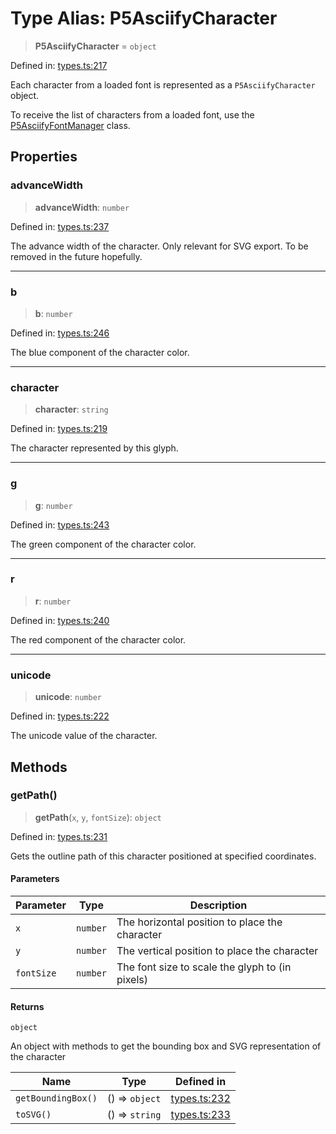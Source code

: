 # Type Alias: P5AsciifyCharacter

> **P5AsciifyCharacter** = `object`

Defined in: [types.ts:217](https://github.com/humanbydefinition/p5.asciify/blob/4d58850eaa12d82328c25d81c99030b43e4030af/src/lib/types.ts#L217)

Each character from a loaded font is represented as a `P5AsciifyCharacter` object.

To receive the list of characters from a loaded font, use the [P5AsciifyFontManager](../classes/P5AsciifyFontManager.md) class.

## Properties

### advanceWidth

> **advanceWidth**: `number`

Defined in: [types.ts:237](https://github.com/humanbydefinition/p5.asciify/blob/4d58850eaa12d82328c25d81c99030b43e4030af/src/lib/types.ts#L237)

The advance width of the character. Only relevant for SVG export. To be removed in the future hopefully.

---

### b

> **b**: `number`

Defined in: [types.ts:246](https://github.com/humanbydefinition/p5.asciify/blob/4d58850eaa12d82328c25d81c99030b43e4030af/src/lib/types.ts#L246)

The blue component of the character color.

---

### character

> **character**: `string`

Defined in: [types.ts:219](https://github.com/humanbydefinition/p5.asciify/blob/4d58850eaa12d82328c25d81c99030b43e4030af/src/lib/types.ts#L219)

The character represented by this glyph.

---

### g

> **g**: `number`

Defined in: [types.ts:243](https://github.com/humanbydefinition/p5.asciify/blob/4d58850eaa12d82328c25d81c99030b43e4030af/src/lib/types.ts#L243)

The green component of the character color.

---

### r

> **r**: `number`

Defined in: [types.ts:240](https://github.com/humanbydefinition/p5.asciify/blob/4d58850eaa12d82328c25d81c99030b43e4030af/src/lib/types.ts#L240)

The red component of the character color.

---

### unicode

> **unicode**: `number`

Defined in: [types.ts:222](https://github.com/humanbydefinition/p5.asciify/blob/4d58850eaa12d82328c25d81c99030b43e4030af/src/lib/types.ts#L222)

The unicode value of the character.

## Methods

### getPath()

> **getPath**(`x`, `y`, `fontSize`): `object`

Defined in: [types.ts:231](https://github.com/humanbydefinition/p5.asciify/blob/4d58850eaa12d82328c25d81c99030b43e4030af/src/lib/types.ts#L231)

Gets the outline path of this character positioned at specified coordinates.

#### Parameters

| Parameter  | Type     | Description                                     |
| ---------- | -------- | ----------------------------------------------- |
| `x`        | `number` | The horizontal position to place the character  |
| `y`        | `number` | The vertical position to place the character    |
| `fontSize` | `number` | The font size to scale the glyph to (in pixels) |

#### Returns

`object`

An object with methods to get the bounding box and SVG representation of the character

| Name               | Type           | Defined in                                                                                                                          |
| ------------------ | -------------- | ----------------------------------------------------------------------------------------------------------------------------------- |
| `getBoundingBox()` | () => `object` | [types.ts:232](https://github.com/humanbydefinition/p5.asciify/blob/4d58850eaa12d82328c25d81c99030b43e4030af/src/lib/types.ts#L232) |
| `toSVG()`          | () => `string` | [types.ts:233](https://github.com/humanbydefinition/p5.asciify/blob/4d58850eaa12d82328c25d81c99030b43e4030af/src/lib/types.ts#L233) |

